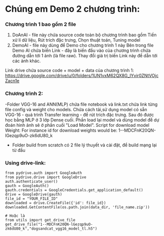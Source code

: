 # Chúng em Demo 2 chương trình:
### Chương trình 1 bao gồm 2 file
1. DoAnAI - file này chứa source code toàn bộ chương trình bao gồm Tiền xử lí dữ liệu, Rút trích đặc trưng, Chọn thuật toán, Tuning model
2. DemoAI - file này dùng để Demo cho chương trình 1 này
Bên trong file Demo AI chứa biến Link - đây là biến đầu vào của chương trình chứa đường dẫn tới 1 ảnh (là file raw).
Thay đổi giá trị biến Link này để dẫn tới các ảnh khác.

Link drive chứa source code + model + data của chương trình 1: 
https://drive.google.com/drive/u/0/folders/1UN1vxM62QX8G_IYvir0ZNtVOjcZacn1e

### Chương trình 2:
 -Folder VGG-16 and ANN(MLP) chứa file notebook và link.txt chứa link từng file config và weight cho models.
  Chứa cách tải,sử dụng model có sẵn VGG-16 - quá trình Transfer learning - để rút trích đặc trưng. Sau đó được học bằng MLP ở 3 lớp Dense cuối.
  Phần load lại model và dùng model để dự đoán hình ảnh sẽ ở phần cuối "Load Model". 
  Script for download model Weight:
  For instance id for download weights would be:
  1--MDCFnK20QN-lGezqp9uO-zk6dU80_k

 - Folder build from scratch có 2 file lý thuyết và cài đặt, để build mạng lại từ đầu

### Using drive-link:
	from pydrive.auth import GoogleAuth
	from pydrive.drive import GoogleDrive
	auth.authenticate_user()
	gauth = GoogleAuth()
	gauth.credentials = GoogleCredentials.get_application_default()
	drive = GoogleDrive(gauth)
	file_id = "YOUR_FILE_ID"
	downloaded = drive.CreateFile({'id': file_id})
	downloaded.GetContentFile(os.path.join(data_dir, 'file_name.zip'))

	# Hoặc là
	from utils import get_drive_file
	get_drive_file("1--MDCFnK20QN-lGezqp9uO-zk6dU80_k","dogsandcat_vgg16_model_tl.h5")
